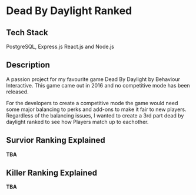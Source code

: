 # Dead By Daylight Ranked

## Tech Stack

PostgreSQL, Express.js React.js and Node.js

## Description

A passion project for my favourite game Dead By Daylight by Behaviour Interactive. This game came out in 2016 and no competitive mode has been released. 

For the developers to create a competitive mode the game would need some major balancing to perks and add-ons to make it fair to new players. Regardless of the balancing issues, I wanted to create a 3rd part dead by daylight ranked to see how Players match up to eachother.

## Survior Ranking Explained
**TBA**

## Killer Ranking Explained
**TBA**
